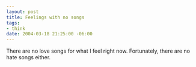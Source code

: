 ```yaml
--- 
layout: post
title: Feelings with no songs
tags: 
- think
date: 2004-03-18 21:25:00 -06:00
---
```

There are no love songs for what I feel right now.
Fortunately, there are no hate songs either.
